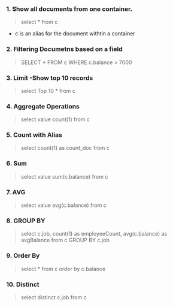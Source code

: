 ### 1. Show all documents from one container.

> select * from c

- c is an alias for the document withtin a container

### 2.  Filtering Documetns based on a field

> SELECT * FROM c WHERE c.balance > 7000

### 3. Limit -Show top 10 records

> select Top 10 * from c

### 4. Aggregate Operations
> select value count(1) from c

### 5. Count with Alias
> select count(1) as count_doc from c

### 6. Sum
> select value sum(c.balance) from c

### 7. AVG
> select value avg(c.balance) from c

### 8. GROUP BY
> select c.job, count(1) as employeeCount, avg(c.balance) as avgBalance
from c GROUP BY c.job

### 9. Order By
> select * from c order by c.balance

### 10. Distinct
> select distinct c.job from c


